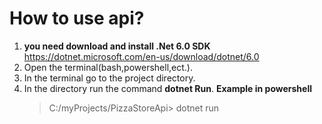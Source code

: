 # How to use api?
1. **you need download and install .Net 6.0 SDK**
https://dotnet.microsoft.com/en-us/download/dotnet/6.0
2. Open the terminal(bash,powershell,ect.).
3. In the terminal go to the project directory. 
4. In the directory run the command **dotnet Run**.
**Example in  powershell**
    >C:/myProjects/PizzaStoreApi> dotnet run
